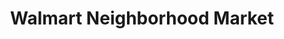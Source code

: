 ---
title: "Walmart Neighborhood Market"
url: /amarillo/walmart-neighborhood-market-southeast-34th-avenue/
shop: supermarket
---